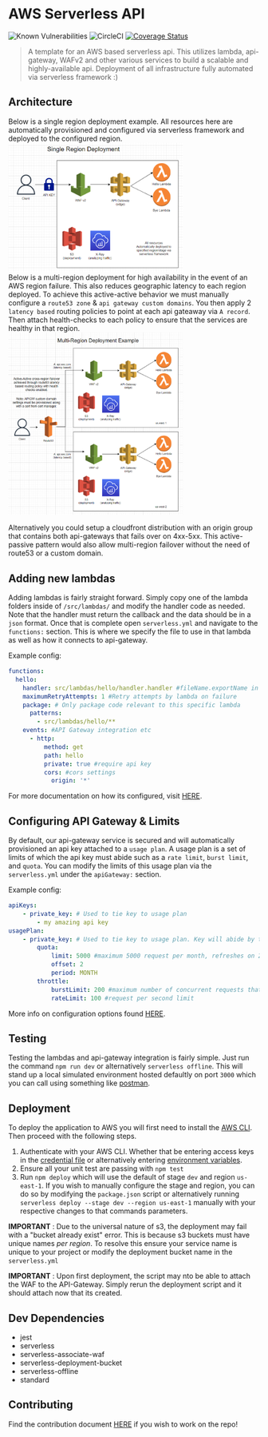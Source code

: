 # AWS Serverless API
![Known Vulnerabilities](https://snyk.io/test/github/gagepielsticker/AWS-Api-Template/badge.svg) 
![CircleCI](https://dl.circleci.com/status-badge/img/gh/GagePielsticker/AWS-Api-Template/tree/main.svg?style=svg)
[![Coverage Status](https://coveralls.io/repos/github/GagePielsticker/aws-api-template/badge.svg?branch=main)](https://coveralls.io/github/GagePielsticker/aws-api-template?branch=main)

> A template for an AWS based serverless api. This utilizes lambda, api-gateway, WAFv2 and other various services to build a scalable and highly-available api. Deployment of all infrastructure fully automated via serverless framework :)

## Architecture
Below is a single region deployment example. All resources here are automatically provisioned and configured via serverless framework and deployed to the configured region.
<br>
<img src="./docs/single-region.png" width="350" title="Single Region Deployment">
<br>
Below is a multi-region deployment for high availability in the event of an AWS region failure. This also reduces geographic latency to each region deployed. To achieve this active-active behavior we must manually configure a `route53 zone` & `api gateway custom domains`. You then apply 2 `latency based` routing policies to point at each api gateaway via `A record`. Then attach health-checks to each policy to ensure that the services are healthy in that region.
<br>
<img src="./docs/multi-region.png" width="350" title="Single Region Deployment">

Alternatively you could setup a cloudfront distribution with an origin group that contains both api-gateways that fails over on 4xx-5xx. This active-passive pattern would also allow multi-region failover without the need of route53 or a custom domain.

## Adding new lambdas
Adding lambdas is fairly straight forward. Simply copy one of the lambda folders inside of `/src/lambdas/` and modify the handler code as needed. Note that the handler must return the callback and the data should be in a `json` format. Once that is complete open `serverless.yml` and navigate to the `functions:` section. This is where we specify the file to use in that lambda as well as how it connects to api-gateway. 

Example config:
```yaml
functions:
  hello:
    handler: src/lambdas/hello/handler.handler #fileName.exportName in code
    maximumRetryAttempts: 1 #Retry attempts by lambda on failure
    package: # Only package code relevant to this specific lambda
      patterns:
        - src/lambdas/hello/**
    events: #API Gateway integration etc
      - http:
          method: get
          path: hello
          private: true #require api key
          cors: #cors settings
            origin: '*'
```

For more documentation on how its configured, visit [HERE](https://www.serverless.com/framework/docs/providers/aws/guide/functions).

## Configuring API Gateway & Limits
By default, our api-gateway service is secured and will automatically provisioned an api key attached to a `usage plan`. A usage plan is a set of limits of which the api key must abide such as a `rate limit`, `burst limit`, and `quota`. You can modify the limits of this usage plan via the `serverless.yml` under the `apiGateway:` section. 

Example config:
```yaml
apiKeys:
    - private_key: # Used to tie key to usage plan
        - my amazing api key
usagePlan:
    - private_key: # Used to tie key to usage plan. Key will abide by the following
        quota:
            limit: 5000 #maximum 5000 request per month, refreshes on 2nd day
            offset: 2
            period: MONTH
        throttle:
            burstLimit: 200 #maximum number of concurrent requests that API gateway will serve at any given point
            rateLimit: 100 #request per second limit
```
More info on configuration options found [HERE](https://www.serverless.com/framework/docs/providers/aws/events/apigateway).

## Testing
Testing the lambdas and api-gateway integration is fairly simple. Just run the command `npm run dev` or alternatively `serverless offline`. This will stand up a local simulated environment hosted defaultly on port `3000` which you can call using something like [postman](https://www.postman.com/).

## Deployment
To deploy the application to AWS you will first need to install the [AWS CLI](https://docs.aws.amazon.com/cli/latest/userguide/getting-started-install.html). Then proceed with the following steps.

1. Authenticate with your AWS CLI. Whether that be entering access keys in the [credential file](https://docs.aws.amazon.com/cli/latest/userguide/cli-configure-files.html) or alternatively entering [environment variables](https://docs.aws.amazon.com/cli/latest/userguide/cli-configure-envvars.html).
2. Ensure all your unit test are passing with `npm test`
3. Run `npm deploy` which will use the default of stage `dev` and region `us-east-1`. If you wish to manually configure the stage and region, you can do so by modifying the `package.json` script or alternatively running `serverless deploy --stage dev --region us-east-1` manually with your respective changes to that commands parameters.

**IMPORTANT** : Due to the universal nature of s3, the deployment may fail with a "bucket already exist" error. This is because s3 buckets must have unique names _per region_. To resolve this ensure your service name is unique to your project or modify the deployment bucket name in the `serverless.yml` 

**IMPORTANT** : Upon first deployment, the script may nto be able to attach the WAF to the API-Gateway. Simply rerun the deployment script and it should attach now that its created.

## Dev Dependencies
- jest
- serverless
- serverless-associate-waf
- serverless-deployment-bucket
- serverless-offline
- standard

## Contributing
Find the contribution document [HERE](/CONTRIBUTING.md) if you wish to work on the repo!